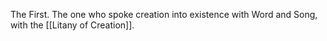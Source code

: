 The First. The one who spoke creation into existence with Word and Song, with the [[Litany of Creation]]. 